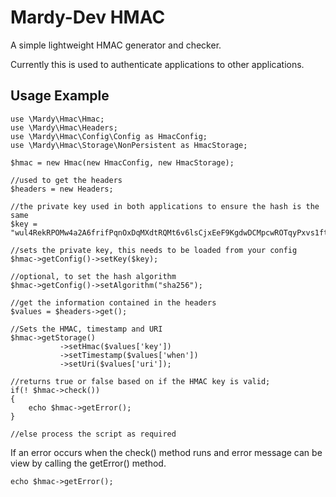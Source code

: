 Mardy-Dev HMAC
==============

A simple lightweight HMAC generator and checker.

Currently this is used to authenticate applications to other applications.

Usage Example
--------------------

    use \Mardy\Hmac\Hmac;
    use \Mardy\Hmac\Headers;
    use \Mardy\Hmac\Config\Config as HmacConfig;
    use \Mardy\Hmac\Storage\NonPersistent as HmacStorage;

    $hmac = new Hmac(new HmacConfig, new HmacStorage);

    //used to get the headers
    $headers = new Headers;

    //the private key used in both applications to ensure the hash is the same
    $key = "wul4RekRPOMw4a2A6frifPqnOxDqMXdtRQMt6v6lsCjxEeF9KgdwDCMpcwROTqyPxvs1ftw5qAHjL4Lb";

    //sets the private key, this needs to be loaded from your config
    $hmac->getConfig()->setKey($key);

    //optional, to set the hash algorithm
    $hmac->getConfig()->setAlgorithm("sha256");

    //get the information contained in the headers
    $values = $headers->get();

    //Sets the HMAC, timestamp and URI
    $hmac->getStorage()
               ->setHmac($values['key'])
               ->setTimestamp($values['when'])
               ->setUri($values['uri']);

    //returns true or false based on if the HMAC key is valid;
    if(! $hmac->check())
    {
        echo $hmac->getError();
    }

    //else process the script as required

If an error occurs when the check() method runs and error message can be
view by calling the getError() method.

    echo $hmac->getError();
